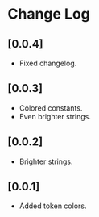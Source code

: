 # Change Log

## [0.0.4]

- Fixed changelog.

## [0.0.3]

- Colored constants.
- Even brighter strings.

## [0.0.2]

- Brighter strings.

## [0.0.1]

- Added token colors.
